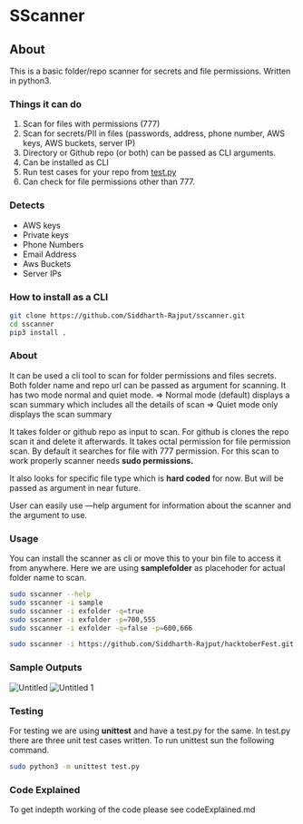 # SScanner

## About

This is a basic folder/repo scanner for secrets and file permissions. Written in python3.

### Things it can do

1. Scan for files with permissions (777)
2. Scan for secrets/PII in files (passwords, address, phone number, AWS keys, AWS buckets, server IP)
3. Directory or Github repo (or both) can be passed as CLI arguments.
4. Can be installed as CLI
5. Run test cases for your repo from [test.py](http://test.py)
6. Can check for file permissions other than 777.

### Detects

- AWS keys
- Private keys
- Phone Numbers
- Email Address
- Aws Buckets
- Server IPs

### How to install as a CLI

```bash
git clone https://github.com/Siddharth-Rajput/sscanner.git
cd sscanner
pip3 install .
```

### About

It can be used a cli tool to scan for folder permissions and files secrets. Both folder name and repo url can be passed as argument for scanning.
It has two mode normal and quiet mode.
⇒ Normal mode (default) displays a scan summary which includes all the details of scan
⇒ Quiet mode only displays the scan summary

It takes folder or github repo as input to scan. For github is clones the repo scan it and delete it afterwards.
It takes octal permission for file permission scan. By default it searches for file with 777 permission. For this scan to work properly scanner needs **sudo permissions.**

It also looks for specific file type which is **hard coded** for now. But will be passed as argument in near future.

User can easily use —help argument for information about the scanner and the argument to use.

### Usage

You can install the scanner as cli or move this to your bin file to access it from anywhere.
Here we are using **samplefolder** as placehoder for actual folder name to scan.

```bash
sudo sscanner --help
sudo sscanner -i sample
sudo sscanner -i exfolder -q=true
sudo sscanner -i exfolder -p=700,555
sudo sscanner -i exfolder -q=false -p=600,666

sudo sscanner -i https://github.com/Siddharth-Rajput/hacktoberFest.git -p=766
```

### Sample Outputs

![Untitled](https://user-images.githubusercontent.com/41564193/131228102-3c54cec1-03a6-43d2-a2c0-c12c5392b580.png)
![Untitled 1](https://user-images.githubusercontent.com/41564193/131228097-034c39b7-eb44-4994-9235-9222cf4738d1.png)

### Testing

For testing we are using **unittest** and have a test.py for the same. In test.py there are three unit test cases written. To run unittest sun the following command.

```bash
sudo python3 -m unittest test.py
```

### Code Explained

To get indepth working of the code please see codeExplained.md
